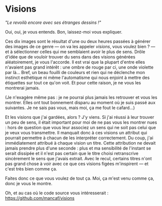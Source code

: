 # Visions

_"Le revoilà encore avec ses étranges dessins !"_

Oui, oui, je vous entends. Bon, laissez-moi vous expliquer.

Ces dix images sont le résultat d'une ou deux heures passées à générer des images de ce genre — on va les appeler _visions_, vous voulez bien ? — et à sélectionner celles qui me semblaient avoir le plus de sens. Drôle d'idée que de vouloir trouver du sens dans des visions générées aléatoirement, je vous l'accorde. Il est vrai que la plupart d'entre elles n'avaient pas grand intérêt : une ombre de rouge par ci, une onde violette par là… Bref, un beau fouilli de couleurs et rien qui ne déclenche mon instinct esthétique ni même l'automatisme qui nous enjoint à mettre des étiquettes sur tout ce qu'on voit. Et pour cette raison, je ne vous les montrerai jamais.

(Je n'exagère même pas : je ne pourrai plus jamais les retrouver et vous les montrer. Elles ont tout bonnement disparu au moment où je suis passé aux suivantes. Je ne sais pas vous, mais moi, ça me fout le cafard...)

Et les visions que j'ai gardées, alors ? J'y viens. Si j'ai réussi à leur trouver un peu de sens, il était important pour moi de ne pas vous les montrer nues : hors de question que vous leur associez un sens qui ne soit pas celui que je veux vous transmettre. Il manquait donc à ces visions un attribut qui pourrait permettre à chacun de les interpréter correctement. Du coup, j'ai immédiatement attribué à chaque vision un titre. Cette attribution ne devait jamais prendre plus d'une seconde : plus et ma sensibilité de l'instant se serait dissipée et il n'est pas certain que le titre choisi retranscrive sincèrement le sens que j'avais extrait. Avec le recul, certains titres n'ont pas grand chose à voir avec ce que ces visions figées m'inspirent — et c'est très bien comme ça.

Faites donc ce que vous voulez de tout ça. Moi, ça m'est venu comme ça, donc je vous le montre.

Oh, et au cas où le code source vous intéresserait :
https://github.com/mancaf/visions
